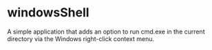 # windowsShell
A simple application that adds an option to run cmd.exe in the current directory via the Windows right-click context menu.
